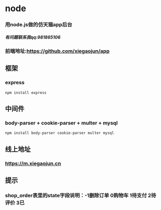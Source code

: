 # node

### 用node.js做的仿天猫app后台
##### 有问题联系我qq:981865106

### 前端地址:https://github.com/xiegaojun/app

## 框架

### express
```
npm install express
```

## 中间件

### body-parser + cookie-parser + multer + mysql
```
npm install body-parser cookie-parser multer mysql
```

## 线上地址

### https://m.xiegaojun.cn

## 提示
### shop_order表里的state字段说明：-1删除订单 0购物车 1待支付 2待评价 3已
